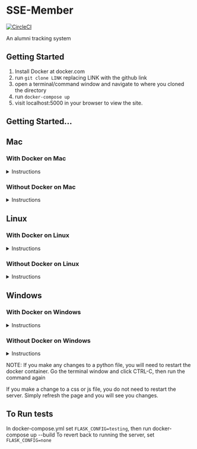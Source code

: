 # SSE-Member

[![CircleCI](https://circleci.com/gh/rit-sse/sse-alumni/tree/master.svg?style=svg)](https://circleci.com/gh/rit-sse/sse-alumni/tree/master)

An alumni tracking system

## Getting Started

1) Install Docker at docker.com
2) run `git clone LINK` replacing LINK with the github link
3) open a terminal/command window and navigate to where you cloned the directory
4) run `docker-compose up`
5) visit localhost:5000 in your browser to view the site.

## Getting Started...

## Mac

### With Docker on Mac

<details>
<summary>Instructions</summary>
    
1. Install Docker at docker.com
2. run `git clone LINK` replacing LINK with the github link
3. open a terminal/command window and navigate to where you cloned the directory
4. run `docker-compose up`
5. visit localhost:5000/members in your browser to view the site.
</details>

### Without Docker on Mac

<details>
<summary>Instructions</summary>
    
1. Install python 3 if it hasn't already been installed (also installs pip) `brew install python3`
2. `cd` into the folder where you plan on developing
3. `git clone <repo>`, where `<repo>` is the clone url
4. `cd sse-member` to get into the project folder
5. Install necessary dependencies with `sudo -H pip install -r requirements.txt`
6. Run the project with `FLASK_APP=src/main.py ENV=windows python -m flask run`
7. Stop the server with `CTRL+c`
</details>

## Linux

### With Docker on Linux

<details>
<summary>Instructions</summary>
    
1. Install Docker at docker.com
2. run `git clone LINK` replacing LINK with the github link
3. open a terminal/command window and navigate to where you cloned the directory
4. run `docker-compose up`
5. visit localhost:5000/members in your browser to view the site.
</details>

### Without Docker on Linux

<details>
<summary>Instructions</summary>
    
1. Install python 3 and pip if it hasn't already been installed `sudo apt-get -y install python3 python3-pip`
2. `cd` into the folder where you plan on developing
3. `git clone <repo>`, where `<repo>` is the clone url
4. `cd sse-member` to get into the project folder
5. Install necessary dependencies with `sudo -H pip install -r requirements.txt`
6. Run the project with `FLASK_APP=src/main.py ENV=windows python -m flask run`
7. Stop the server with `CTRL+c`
</details>
    
## Windows

### With Docker on Windows

<details>
<summary>Instructions</summary>
    
If you haven't already installed Docker before, you can skip step 1.

1. Uninstall Docker. On Windows Start Menu Search, search “uninstall” and click the first option. Scroll until you find “Docker for Windows” and uninstall it. 
2. In Windows Start Menu Search, search “windows features” and click the first option. Scroll down until you See “Hyper-V” and uncheck it. It may already be unchecked. (More help: http://www.poweronplatforms.com/enable-disable-hyper-v-windows-10-8/)
3. Reboot Machine
4. Download Docker Toolbox for Windows  available here https://www.docker.com/products/docker-toolbox
5. Once fully installed, go to Windows Search, type “Docker” and click Docker Terminal QuickStart. Let it do it’s thing and after installed, you will have a command prompt.
6. Use it as you normally would. cd to our project, run `docker-compose up` and it should build and be good to go!
7. The server should be running. Open Kitematic (search for it). If prompted, click "use VirtualBox". You should see sse-member on the left side. Click it, then click ports. You should see numbers like 169.168.x.x:5000 (it will be different). Copy that to your brower and you should see our page! You should actually see a 404, which is good! Append /members to the end and you will see our alumni home page!
</details>

### Without Docker on Windows

<details>
<summary>Instructions</summary>
    
1. Install the lastest version of [Python 3](https://www.python.org/downloads/release/python-363/), making sure to tick the checkbox to add Python to your PATH on the first page of the install wizard.
2. Install pip, the Python package manager:
    1. Download the [get-pip.py](https://bootstrap.pypa.io/get-pip.py) script to your computer
    2. Open the folder where you installed it, SHIFT+right-click on some whitespace in the folder in File Explorer, and click "Open PowerShell window here".
    3. run `python .\get-pip.py`
3. Install [git for Windows](https://git-scm.com/download/win)
4. Open git bash
5. `cd` into the folder where you plan on developing
6. `git clone <repo>`, where `<repo>` is the clone url
7. `cd sse-member` to get into the project folder
8. Install the dependancies by running `pip install -r requirements.txt`
9. Run the project with ` FLASK_APP=src/main.py ENV=windows python -m flask run`
10. Stop the server with `CTRL+c`
</details>
   
NOTE: If you make any changes to a python file, you will need to restart the docker container.
Go the terminal window and click CTRL-C, then run the command again

If you make a change to a css or js file, you do not need to restart the server. Simply
refresh the page and you will see you changes.

## To Run tests
In docker-compose.yml set `FLASK_CONFIG=testing`, then run docker-compose up --build
To revert back to running the server, set `FLASK_CONFIG=none`
